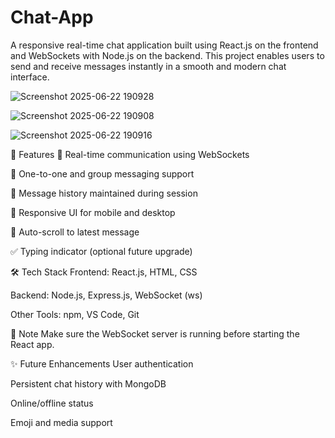 # Chat-App
A responsive real-time chat application built using React.js on the frontend and WebSockets with Node.js on the backend. This project enables users to send and receive messages instantly in a smooth and modern chat interface.

![Screenshot 2025-06-22 190928](https://github.com/user-attachments/assets/997c024c-0647-4178-a80d-e596d771f3d4)

![Screenshot 2025-06-22 190908](https://github.com/user-attachments/assets/de9f4cb3-a665-4193-9914-9e826a1633f4)

![Screenshot 2025-06-22 190916](https://github.com/user-attachments/assets/da287c6d-3deb-451d-b92f-6bd0a0aadafe)

🚀 Features
🔄 Real-time communication using WebSockets

💬 One-to-one and group messaging support

🧠 Message history maintained during session

📱 Responsive UI for mobile and desktop

🧼 Auto-scroll to latest message

✅ Typing indicator (optional future upgrade)

🛠️ Tech Stack
Frontend: React.js, HTML, CSS

Backend: Node.js, Express.js, WebSocket (ws)

Other Tools: npm, VS Code, Git

📌 Note
Make sure the WebSocket server is running before starting the React app.

✨ Future Enhancements
User authentication

Persistent chat history with MongoDB

Online/offline status

Emoji and media support

